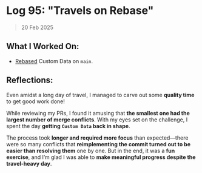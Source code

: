 # Log 95: "Travels on Rebase"

> 20 Feb 2025

## What I Worked On:

- [Rebased](https://github.com/shaavan/rust-lightning/commits/pr2830.14) Custom
  Data on `main`.

## Reflections:

Even amidst a long day of travel, I managed to carve out some **quality time**
to get good work done!

While reviewing my PRs, I found it amusing that **the smallest one had the
largest number of merge conflicts**. With my eyes set on the challenge, I spent
the day **getting `Custom Data` back in shape**.

The process took **longer and required more focus** than expected—there were so
many conflicts that **reimplementing the commit turned out to be easier than
resolving them** one by one. But in the end, it was a **fun exercise**, and I’m
glad I was able to **make meaningful progress despite the travel-heavy day**.
